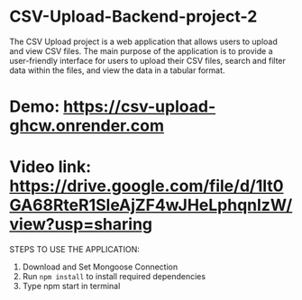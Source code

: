 # CSV-Upload-Backend-project-2
The CSV Upload project is a web application that allows users to upload and view CSV files. 
The main purpose of the application is to provide a user-friendly interface for users to upload their CSV files, search and filter data within the files, and view the data in a tabular format.

# Demo: https://csv-upload-ghcw.onrender.com
# Video link: https://drive.google.com/file/d/1lt0GA68RteR1SleAjZF4wJHeLphqnlzW/view?usp=sharing

STEPS TO USE THE APPLICATION:
1) Download and Set Mongoose Connection
2) Run `npm install` to install required dependencies
3) Type npm start in terminal